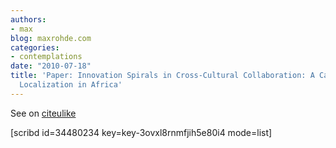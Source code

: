```yaml
---
authors:
- max
blog: maxrohde.com
categories:
- contemplations
date: "2010-07-18"
title: 'Paper: Innovation Spirals in Cross-Cultural Collaboration: A Case of Software
  Localization in Africa'
---
```


See on [citeulike](http://www.citeulike.org/user/mxro/article/7427308)

\[scribd id=34480234 key=key-3ovxl8rnmfjih5e80i4 mode=list\]